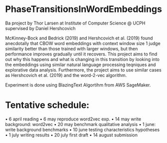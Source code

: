 # PhaseTransitionsInWordEmbeddings
Ba project by Thor Larsen at Institute of Computer Science @ UCPH supervised by Daniel Hershcovich

McKinney-Bock and Bedrick (2019) and Hershcovich et al. (2019) found anecdotally that CBOW word embeddings with context window size 1 judge similarity better than those trained with larger windows, but then performance improves gradually until it recovers. This project aims to find out why this happens and what is changing in this transition by looking into the embeddings using similar natural language processing teqniques and explorative data analysis. Furthermore, the project aims to use similar cases as Hershcovich et al. (2019) and the word-2-vec algorithm.

Experiment is done using BlazingText Algortihm from AWS SageMaker.

# Tentative schedule:
   • 6 april reading
   • 6 may reproduce word2vec exp.
   • 14 may write background: word2vec
   • 20 may benchmark qualitative analysis
   • 1 june: write background benchmarks
   • 10 june testing characteristics hypotheses
   • 1 july writing results
   • 20 july first draft
   • 14 august submission
